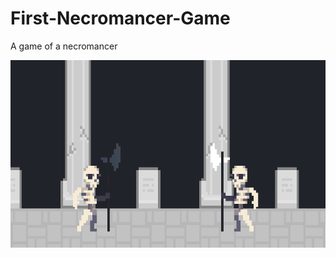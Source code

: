 # First-Necromancer-Game
A game of a necromancer 
<p align="left">
 <p align="center">
 <img width="900" height="300" src="/media/512YhoQNWf.gif">
</p>
<p align="left">  
